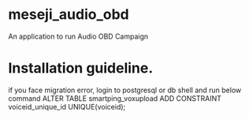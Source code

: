 # meseji_audio_obd
An application to run Audio OBD Campaign

# Installation guideline.
if you face migration error, login to postgresql or db shell and run below command
ALTER TABLE smartping_voxupload ADD CONSTRAINT voiceid_unique_id UNIQUE(voiceid);
